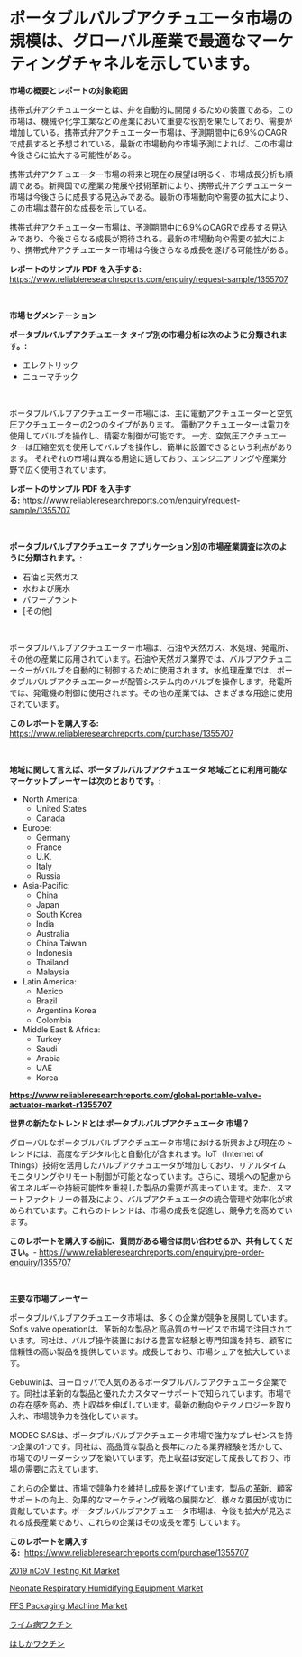<p><h1>ポータブルバルブアクチュエータ市場の規模は、グローバル産業で最適なマーケティングチャネルを示しています。</h1></p><p><strong>市場の概要とレポートの対象範囲</strong></p>
<p><p>携帯式弁アクチュエーターとは、弁を自動的に開閉するための装置である。この市場は、機械や化学工業などの産業において重要な役割を果たしており、需要が増加している。携帯式弁アクチュエーター市場は、予測期間中に6.9%のCAGRで成長すると予想されている。最新の市場動向や市場予測によれば、この市場は今後さらに拡大する可能性がある。</p><p>携帯式弁アクチュエーター市場の将来と現在の展望は明るく、市場成長分析も順調である。新興国での産業の発展や技術革新により、携帯式弁アクチュエーター市場は今後さらに成長する見込みである。最新の市場動向や需要の拡大により、この市場は潜在的な成長を示している。</p><p>携帯式弁アクチュエーター市場は、予測期間中に6.9%のCAGRで成長する見込みであり、今後さらなる成長が期待される。最新の市場動向や需要の拡大により、携帯式弁アクチュエーター市場は今後さらなる成長を遂げる可能性がある。</p></p>
<p><strong>レポートのサンプル PDF を入手する:</strong> <a href="https://www.reliableresearchreports.com/enquiry/request-sample/1355707">https://www.reliableresearchreports.com/enquiry/request-sample/1355707</a></p>
<p>&nbsp;</p>
<p><strong>市場セグメンテーション</strong></p>
<p><strong>ポータブルバルブアクチュエータ タイプ別の市場分析は次のように分類されます。:</strong></p>
<p><ul><li>エレクトリック</li><li>ニューマチック</li></ul></p>
<p>&nbsp;</p>
<p><p>ポータブルバルブアクチュエーター市場には、主に電動アクチュエーターと空気圧アクチュエーターの2つのタイプがあります。 電動アクチュエーターは電力を使用してバルブを操作し、精密な制御が可能です。 一方、空気圧アクチュエーターは圧縮空気を使用してバルブを操作し、簡単に設置できるという利点があります。 それぞれの市場は異なる用途に適しており、エンジニアリングや産業分野で広く使用されています。</p></p>
<p><strong>レポートのサンプル PDF を入手する:</strong>&nbsp;<a href="https://www.reliableresearchreports.com/enquiry/request-sample/1355707">https://www.reliableresearchreports.com/enquiry/request-sample/1355707</a></p>
<p>&nbsp;</p>
<p><strong> ポータブルバルブアクチュエータ アプリケーション別の市場産業調査は次のように分類されます。:</strong></p>
<p><ul><li>石油と天然ガス</li><li>水および廃水</li><li>パワープラント</li><li>[その他]</li></ul></p>
<p>&nbsp;</p>
<p><p>ポータブルバルブアクチュエーター市場は、石油や天然ガス、水処理、発電所、その他の産業に応用されています。石油や天然ガス業界では、バルブアクチュエーターがバルブを自動的に制御するために使用されます。水処理産業では、ポータブルバルブアクチュエーターが配管システム内のバルブを操作します。発電所では、発電機の制御に使用されます。その他の産業では、さまざまな用途に使用されています。</p></p>
<p><strong>このレポートを購入する:</strong>&nbsp; <a href="https://www.reliableresearchreports.com/purchase/1355707">https://www.reliableresearchreports.com/purchase/1355707</a></p>
<p>&nbsp;</p>
<p><strong>地域に関して言えば、ポータブルバルブアクチュエータ 地域ごとに利用可能なマーケットプレーヤーは次のとおりです。:</strong></p>
<p><ul>
    <li>
        North America:
        <ul>
            <li>United States</li>
            <li>Canada</li>
        </ul>
    </li>
    <li>
        Europe:
        <ul>
            <li>Germany</li>
            <li>France</li>
            <li>U.K.</li>
            <li>Italy</li>
            <li>Russia</li>
        </ul>
    </li>
    <li>
        Asia-Pacific:
        <ul>
            <li>China</li>
            <li>Japan</li>
            <li>South Korea</li>
            <li>India</li>
            <li>Australia</li>
            <li>China Taiwan</li>
            <li>Indonesia</li>
            <li>Thailand</li>
            <li>Malaysia</li>
        </ul>
    </li>
    <li>
        Latin America:
        <ul>
            <li>Mexico</li>
            <li>Brazil</li>
            <li>Argentina Korea</li>
            <li>Colombia</li>
        </ul>
    </li>
    <li>
        Middle East & Africa:
        <ul>
            <li>Turkey</li>
            <li>Saudi</li>
            <li>Arabia</li>
            <li>UAE</li>
            <li>Korea</li>
        </ul>
    </li>
    </ul></p>
<p><strong><a href="https://www.reliableresearchreports.com/global-portable-valve-actuator-market-r1355707">https://www.reliableresearchreports.com/global-portable-valve-actuator-market-r1355707</a></strong>&nbsp;</p>
<p><strong>世界の新たなトレンドとは ポータブルバルブアクチュエータ 市場？</strong></p>
<p><p>グローバルなポータブルバルブアクチュエータ市場における新興および現在のトレンドには、高度なデジタル化と自動化が含まれます。IoT（Internet of Things）技術を活用したバルブアクチュエータが増加しており、リアルタイムモニタリングやリモート制御が可能となっています。さらに、環境への配慮から省エネルギーや持続可能性を重視した製品の需要が高まっています。また、スマートファクトリーの普及により、バルブアクチュエータの統合管理や効率化が求められています。これらのトレンドは、市場の成長を促進し、競争力を高めています。</p></p>
<p><strong>このレポートを購入する前に、質問がある場合は問い合わせるか、共有してください。</strong>- <a href="https://www.reliableresearchreports.com/enquiry/pre-order-enquiry/1355707">https://www.reliableresearchreports.com/enquiry/pre-order-enquiry/1355707</a></p>
<p>&nbsp;</p>
<p><strong>主要な市場プレーヤー</strong></p>
<p><p>ポータブルバルブアクチュエータ市場は、多くの企業が競争を展開しています。Sofis valve operationは、革新的な製品と高品質のサービスで市場で注目されています。同社は、バルブ操作装置における豊富な経験と専門知識を持ち、顧客に信頼性の高い製品を提供しています。成長しており、市場シェアを拡大しています。</p><p>Gebuwinは、ヨーロッパで人気のあるポータブルバルブアクチュエータ企業です。同社は革新的な製品と優れたカスタマーサポートで知られています。市場での存在感を高め、売上収益を伸ばしています。最新の動向やテクノロジーを取り入れ、市場競争力を強化しています。</p><p>MODEC SASは、ポータブルバルブアクチュエータ市場で強力なプレゼンスを持つ企業の1つです。同社は、高品質な製品と長年にわたる業界経験を活かして、市場でのリーダーシップを築いています。売上収益は安定して成長しており、市場の需要に応えています。</p><p>これらの企業は、市場で競争力を維持し成長を遂げています。製品の革新、顧客サポートの向上、効果的なマーケティング戦略の展開など、様々な要因が成功に貢献しています。ポータブルバルブアクチュエータ市場は、今後も拡大が見込まれる成長産業であり、これらの企業はその成長を牽引しています。</p></p>
<p><strong>このレポートを購入する:</strong>&nbsp;&nbsp;<a href="https://www.reliableresearchreports.com/purchase/1355707">https://www.reliableresearchreports.com/purchase/1355707</a></p>
<p><p><a href="https://www.linkedin.com/pulse/2019-ncov-testing-kit-market-size-cagr-trends-2024-2030-geiye?trackingId=dUni5VBjOsLbEa76D0J55A%3D%3D">2019 nCoV Testing Kit Market</a></p><p><a href="https://www.linkedin.com/pulse/neonate-respiratory-humidifying-equipment-market-analysis-upxle?trackingId=GmnUg3xJK3Uyz0gZTogQLA%3D%3D">Neonate Respiratory Humidifying Equipment Market</a></p><p><a href="https://github.com/singletonthaxterkelliehr2df/Market-Research-Report-List-2/blob/main/ffs-packaging-machine-market.md">FFS Packaging Machine Market</a></p><p><a href="https://github.com/zoetazuur/Market-Research-Report-List-1/blob/main/137837730033.md">ライム病ワクチン</a></p><p><a href="https://github.com/ihabdkwlxs948/Market-Research-Report-List-1/blob/main/918384630034.md">はしかワクチン</a></p></p>